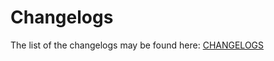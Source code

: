 # Changelogs

The list of the changelogs may be found here: [CHANGELOGS](https://dom.lirx.org/docs/changelogs/0.8.0/)
